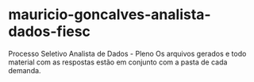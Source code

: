 # mauricio-goncalves-analista-dados-fiesc
  Processo Seletivo Analista de Dados - Pleno
  Os arquivos gerados e todo material com as respostas estão em conjunto com a pasta de cada demanda. 